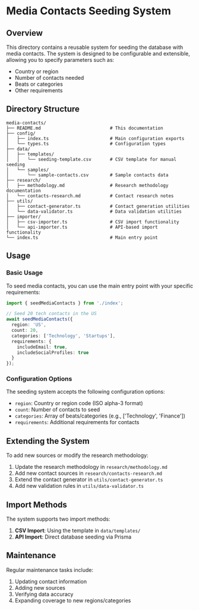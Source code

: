 # Media Contacts Seeding System

## Overview

This directory contains a reusable system for seeding the database with media contacts. The system is designed to be configurable and extensible, allowing you to specify parameters such as:

- Country or region
- Number of contacts needed
- Beats or categories
- Other requirements

## Directory Structure

```
media-contacts/
├── README.md                          # This documentation
├── config/
│   ├── index.ts                       # Main configuration exports
│   └── types.ts                       # Configuration types
├── data/
│   ├── templates/
│   │   └── seeding-template.csv       # CSV template for manual seeding
│   └── samples/
│       └── sample-contacts.csv        # Sample contacts data
├── research/
│   ├── methodology.md                 # Research methodology documentation
│   └── contacts-research.md           # Contact research notes
├── utils/
│   ├── contact-generator.ts           # Contact generation utilities
│   └── data-validator.ts              # Data validation utilities
├── importer/
│   ├── csv-importer.ts                # CSV import functionality
│   └── api-importer.ts                # API-based import functionality
└── index.ts                           # Main entry point
```

## Usage

### Basic Usage

To seed media contacts, you can use the main entry point with your specific requirements:

```typescript
import { seedMediaContacts } from './index';

// Seed 20 tech contacts in the US
await seedMediaContacts({
  region: 'US',
  count: 20,
  categories: ['Technology', 'Startups'],
  requirements: {
    includeEmail: true,
    includeSocialProfiles: true
  }
});
```

### Configuration Options

The seeding system accepts the following configuration options:

- `region`: Country or region code (ISO alpha-3 format)
- `count`: Number of contacts to seed
- `categories`: Array of beats/categories (e.g., ['Technology', 'Finance'])
- `requirements`: Additional requirements for contacts

## Extending the System

To add new sources or modify the research methodology:

1. Update the research methodology in `research/methodology.md`
2. Add new contact sources in `research/contacts-research.md`
3. Extend the contact generator in `utils/contact-generator.ts`
4. Add new validation rules in `utils/data-validator.ts`

## Import Methods

The system supports two import methods:

1. **CSV Import**: Using the template in `data/templates/`
2. **API Import**: Direct database seeding via Prisma

## Maintenance

Regular maintenance tasks include:

1. Updating contact information
2. Adding new sources
3. Verifying data accuracy
4. Expanding coverage to new regions/categories